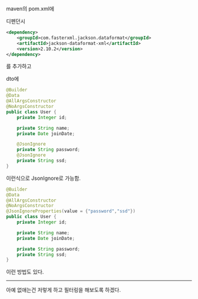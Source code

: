 
maven의 pom.xml에

디펜던시
```xml
<dependency>
    <groupId>com.fasterxml.jackson.dataformat</groupId>
    <artifactId>jackson-dataformat-xml</artifactId>
    <version>2.10.2</version>
</dependency>
```
를 추가하고

dto에

```java
@Builder
@Data
@AllArgsConstructor
@NoArgsConstructor
public class User {
    private Integer id;

    private String name;
    private Date joinDate;

    @JsonIgnore
    private String password;
    @JsonIgnore
    private String ssd;
}
```
이런식으로 JsonIgnore로 가능함.

```java
@Builder
@Data
@AllArgsConstructor
@NoArgsConstructor
@JsonIgnoreProperties(value = {"password","ssd"})
public class User {
    private Integer id;

    private String name;
    private Date joinDate;

    private String password;
    private String ssd;
}
```

이런 방법도 있다.

---
아예 없애는건 저렇게 하고
필터링을 해보도록 하겠다.
